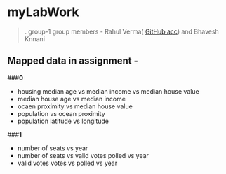 # myLabWork

> . group-1
  group members - Rahul Verma( [GitHub acc](https://github.com/NME-rahul/)) and Bhavesh Knnani


## Mapped data in assignment - 

###**0**
* housing median age vs median income vs median house value
* median house age vs median income
* ocaen proximity vs median house value
* population vs ocean proximity
* population latitude vs longitude

###**1**
* number of seats vs year
* number of seats vs valid votes polled vs year
* valid votes votes vs polled vs year
